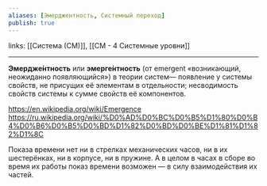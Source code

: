 ```yaml
---
aliases: [Эмерджентность, Системный переход]
publish: true
---
```

links:  [[Система (СМ)]], [[СМ - 4 Системные уровни]]

---

**Эмердже́нтность** или **эмерге́нтность** (от emergent «возникающий, неожиданно появляющийся») в теории систем— появление у системы свойств, не присущих её элементам в отдельности; несводимость свойств системы к сумме свойств её компонентов.

https://en.wikipedia.org/wiki/Emergence
https://ru.wikipedia.org/wiki/%D0%AD%D0%BC%D0%B5%D1%80%D0%B4%D0%B6%D0%B5%D0%BD%D1%82%D0%BD%D0%BE%D1%81%D1%82%D1%8C

Показа времени нет ни в стрелках механических часов, ни в их шестерёнках, ни в корпусе, ни в пружине. А в целом в часах в сборе во время их работы показ времени возможен — в силу взаимодействия их частей. 
